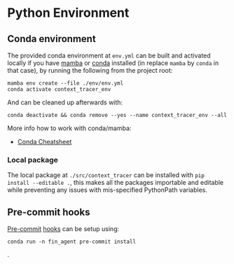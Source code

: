 # Python Environment

## Conda environment

The provided conda environment at `env.yml` can be built and activated locally if you have [mamba](https://mamba.readthedocs.io/en/latest/) or [conda](https://docs.conda.io/en/latest/) installed (in replace `mamba` by `conda` in that case), by running the following from the project root:
```
mamba env create --file ./env/env.yml
conda activate context_tracer_env
```

And can be cleaned up afterwards with:
```
conda deactivate && conda remove --yes --name context_tracer_env --all
```

More info how to work with conda/mamba:
* [Conda Cheatsheet](https://docs.conda.io/projects/conda/en/latest/_downloads/843d9e0198f2a193a3484886fa28163c/conda-cheatsheet.pdf)


### Local package

The local package at `./src/context_tracer` can be installed with `pip install --editable .`, this makes all the packages importable and editable while preventing any issues with mis-specified PythonPath variables.


## Pre-commit hooks
[Pre-commit](https://pre-commit.com/) [hooks](https://git-scm.com/book/en/v2/Customizing-Git-Git-Hooks) can be setup using:
```
conda run -n fin_agent pre-commit install
```
.
